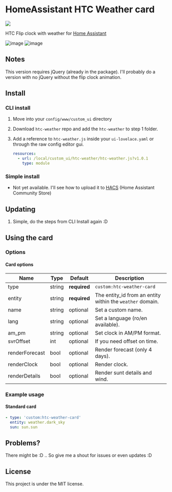 # HomeAssistant HTC Weather card
[![](https://img.shields.io/github/release/ibBogdan/htc-hassio-weather-card.svg?style=flat-square)](https://github.com/ibBogdan/htc-hassio-weather-card/releases/latest)

HTC Flip clock with weather for [Home Assistant](https://github.com/home-assistant/home-assistant)


![image](https://user-images.githubusercontent.com/12171894/78754666-89a09a00-7980-11ea-90bb-3b5783f6258e.png)
![image](https://user-images.githubusercontent.com/12171894/78754777-c076b000-7980-11ea-99d9-01f44968d7b5.png)

## Notes
This version requires jQuery (already in the package). I'll probably do a version with no jQuery without the flip clock animation. 

## Install

### CLI install

1. Move into your `config/www/custom_ui` directory

2. Download `htc-weather` repo and add the `htc-weather` to step 1 folder. 

3. Add a reference to `htc-weather.js` inside your `ui-lovelace.yaml` or through the raw config editor gui.

    ```yaml
    resources:
      - url: /local/custom_ui/htc-weather/htc-weather.js?v1.0.1
        type: module
    ```


### Simple install
* Not yet available. I'll see how to upload it to [HACS](https://github.com/custom-components/hacs) (Home Assistant Community Store)

## Updating
1. Simple, do the steps from CLI Install again :D

## Using the card

### Options

#### Card options
| Name | Type | Default | Description |
|------|------|---------|-------------|
| type | string | **required** | `custom:htc-weather-card`
| entity | string | **required** | The entity_id from an entity within the `weather` domain.
| name | string | optional | Set a custom name.
| lang | string | optional | Set a language (ro/en available).
| am_pm | string | optional | Set clock in AM/PM format.
| svrOffset | int | optional | If you need offset on time.
| renderForecast | bool | optional | Render forecast (only 4 days).
| renderClock | bool | optional | Render clock.
| renderDetails | bool | optional | Render sunt details and wind.


### Example usage

#### Standard card
```yaml
- type: 'custom:htc-weather-card'
  entity: weather.dark_sky
  sun: sun.sun
```

## Problems?
There might be :D .. So give me a shout for issues or even updates :D

## License
This project is under the MIT license.
